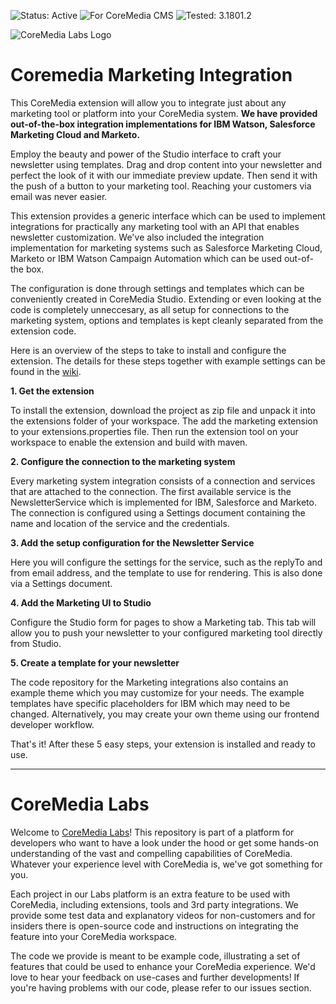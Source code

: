 ![Status: Active](https://documentation.coremedia.com/badges/badge_status_active.png "Status: Active")
![For CoreMedia CMS](https://documentation.coremedia.com/badges/badge_coremedia_cms.png "For CoreMedia CMS")
![Tested: 3.1801.2](https://documentation.coremedia.com/badges/badge_tested_coremedia_9-1801-2.png "Tested: 3.1801.2")

![CoreMedia Labs Logo](https://documentation.coremedia.com/badges/banner_coremedia_labs_wide.png "CoreMedia Labs Logo Title Text")


# Coremedia Marketing Integration

This CoreMedia extension will allow you to integrate just about any marketing tool or platform into your CoreMedia system. 
**We have provided out-of-the-box integration implementations for IBM Watson, Salesforce Marketing Cloud and Marketo.**

Employ the beauty and power of the Studio interface to craft your newsletter using templates. Drag and drop content into your newsletter and perfect the look of it with our immediate preview update.  Then send it with the push of a button to your marketing tool. Reaching your customers via email was never easier. 

This extension provides a generic interface which can be used to implement integrations for practically any marketing tool with an API that enables newsletter customization. We've also included the integration implementation for marketing systems such as Salesforce Marketing Cloud, Marketo or IBM Watson Campaign Automation which can be used out-of-the box. 

The configuration is done through settings and templates which can be conveniently created in CoreMedia Studio. Extending or  even looking at the code is completely unneccesary, as all setup for connections to the marketing system, options and templates is kept cleanly separated from the extension code. 

Here is an overview of the steps to take to install and configure the extension. The details for these steps together with example settings can be found in the [wiki](../../wiki). 

**1.  Get the extension**

To install the extension, download the project as zip file and unpack it into the extensions folder of your workspace. The  add the marketing extension to your extensions.properties file. Then run the extension tool on your workspace to enable the extension and build with maven. 

**2. Configure the connection to the marketing system**

Every marketing system integration consists of a connection and services that are attached to the connection. The first available service is the NewsletterService which is implemented for IBM, Salesforce and Marketo. The connection is configured using a Settings document containing the name and location of the service and the credentials. 

**3. Add the setup configuration for the Newsletter Service**

Here you will configure the settings for the service, such as the replyTo and from email address, and the template to use for rendering. This is also done via a Settings document.

**4. Add the Marketing UI to Studio**

Configure the Studio form for pages to show a Marketing tab. This tab will allow you to push your newsletter to your configured marketing tool directly from Studio. 

**5. Create a template for your newsletter**

The code repository for the Marketing integrations also contains an example theme which you may customize for your needs. The example templates have specific placeholders for IBM which may need to be changed. Alternatively, you may create your own theme using our frontend developer workflow. 

That's it! After these 5 easy steps, your extension is installed and ready to use. 

*******


# CoreMedia Labs

Welcome to [CoreMedia Labs](https://blog.coremedia.com/labs/)! This repository is part of a platform for developers who want
to have a look under the hood or get some hands-on understanding of the vast and compelling capabilities of CoreMedia.
Whatever your experience level with CoreMedia is, we've got something for you.

Each project in our Labs platform is an extra feature to be used with CoreMedia, including extensions,
tools and 3rd party integrations. We provide some test data and explanatory videos for non-customers and for insiders there is open-source code and instructions on integrating the feature into your CoreMedia workspace.

The code we provide is meant to be example code, illustrating a set of features that could be used to enhance your CoreMedia experience.
We'd love to hear your feedback on use-cases and further developments!
If you're having problems with our code, please refer to our issues section.
